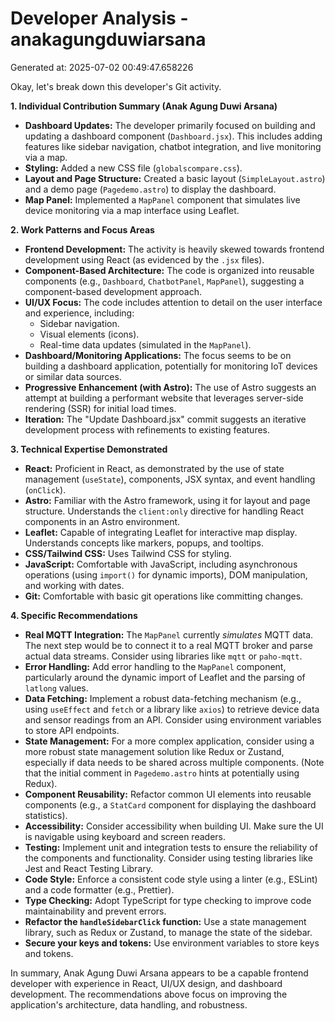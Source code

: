 # Developer Analysis - anakagungduwiarsana
Generated at: 2025-07-02 00:49:47.658226

Okay, let's break down this developer's Git activity.

**1. Individual Contribution Summary (Anak Agung Duwi Arsana)**

*   **Dashboard Updates:**  The developer primarily focused on building and updating a dashboard component (`Dashboard.jsx`). This includes adding features like sidebar navigation, chatbot integration, and live monitoring via a map.
*   **Styling:** Added a new CSS file (`globalscompare.css`).
*   **Layout and Page Structure:** Created a basic layout (`SimpleLayout.astro`) and a demo page (`Pagedemo.astro`) to display the dashboard.
*   **Map Panel:** Implemented a `MapPanel` component that simulates live device monitoring via a map interface using Leaflet.

**2. Work Patterns and Focus Areas**

*   **Frontend Development:** The activity is heavily skewed towards frontend development using React (as evidenced by the `.jsx` files).
*   **Component-Based Architecture:** The code is organized into reusable components (e.g., `Dashboard`, `ChatbotPanel`, `MapPanel`), suggesting a component-based development approach.
*   **UI/UX Focus:**  The code includes attention to detail on the user interface and experience, including:
    *   Sidebar navigation.
    *   Visual elements (icons).
    *   Real-time data updates (simulated in the `MapPanel`).
*   **Dashboard/Monitoring Applications:**  The focus seems to be on building a dashboard application, potentially for monitoring IoT devices or similar data sources.
*   **Progressive Enhancement (with Astro):** The use of Astro suggests an attempt at building a performant website that leverages server-side rendering (SSR) for initial load times.
*   **Iteration:**  The "Update Dashboard.jsx" commit suggests an iterative development process with refinements to existing features.

**3. Technical Expertise Demonstrated**

*   **React:**  Proficient in React, as demonstrated by the use of state management (`useState`), components, JSX syntax, and event handling (`onClick`).
*   **Astro:**  Familiar with the Astro framework, using it for layout and page structure.  Understands the `client:only` directive for handling React components in an Astro environment.
*   **Leaflet:**  Capable of integrating Leaflet for interactive map display. Understands concepts like markers, popups, and tooltips.
*   **CSS/Tailwind CSS:**  Uses Tailwind CSS for styling.
*   **JavaScript:** Comfortable with JavaScript, including asynchronous operations (using `import()` for dynamic imports), DOM manipulation, and working with dates.
*   **Git:** Comfortable with basic git operations like committing changes.

**4. Specific Recommendations**

*   **Real MQTT Integration:** The `MapPanel` currently *simulates* MQTT data.  The next step would be to connect it to a real MQTT broker and parse actual data streams.  Consider using libraries like `mqtt` or `paho-mqtt`.
*   **Error Handling:**  Add error handling to the `MapPanel` component, particularly around the dynamic import of Leaflet and the parsing of `latlong` values.
*   **Data Fetching:**  Implement a robust data-fetching mechanism (e.g., using `useEffect` and `fetch` or a library like `axios`) to retrieve device data and sensor readings from an API.  Consider using environment variables to store API endpoints.
*   **State Management:** For a more complex application, consider using a more robust state management solution like Redux or Zustand, especially if data needs to be shared across multiple components.  (Note that the initial comment in `Pagedemo.astro` hints at potentially using Redux).
*   **Component Reusability:**  Refactor common UI elements into reusable components (e.g., a `StatCard` component for displaying the dashboard statistics).
*    **Accessibility:** Consider accessibility when building UI. Make sure the UI is navigable using keyboard and screen readers.
*   **Testing:**  Implement unit and integration tests to ensure the reliability of the components and functionality.  Consider using testing libraries like Jest and React Testing Library.
*   **Code Style:**  Enforce a consistent code style using a linter (e.g., ESLint) and a code formatter (e.g., Prettier).
*   **Type Checking:** Adopt TypeScript for type checking to improve code maintainability and prevent errors.
*   **Refactor the `handleSidebarClick` function:** Use a state management library, such as Redux or Zustand, to manage the state of the sidebar.
*    **Secure your keys and tokens:** Use environment variables to store keys and tokens.

In summary, Anak Agung Duwi Arsana appears to be a capable frontend developer with experience in React, UI/UX design, and dashboard development.  The recommendations above focus on improving the application's architecture, data handling, and robustness.
